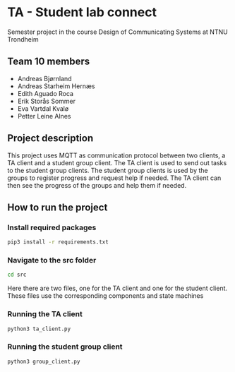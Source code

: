 # TA - Student lab connect
Semester project in the course Design of Communicating Systems at NTNU Trondheim

## Team 10 members
- Andreas Bjørnland
- Andreas Starheim Hernæs
- Edith Aguado Roca
- Erik Storås Sommer
- Eva Vartdal Kvalø
- Petter Leine Alnes

## Project description
This project uses MQTT as communication protocol between two clients, a TA client and a student group client. The TA client is used to send out tasks to the student group clients. The student group clients is used by the groups to register progress and request help if needed. The TA client can then see the progress of the groups and help them if needed.

## How to run the project
### Install required packages
```bash
pip3 install -r requirements.txt
```


### Navigate to the src folder
```bash
cd src
```

Here there are two files, one for the TA client and one for the student client.
These files use the corresponding components and state machines

### Running the TA client
```bash
python3 ta_client.py
```

### Running the student group client
```bash
python3 group_client.py
```
